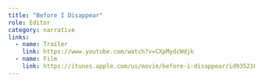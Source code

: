 ```yaml
---
title: "Before I Disappear"
role: Editor
category: narrative
links:
  - name: Trailer
    link: https://www.youtube.com/watch?v=CXpMydcWdjk
  - name: Film
    link: https://itunes.apple.com/us/movie/before-i-disappear/id935216832
---
```

